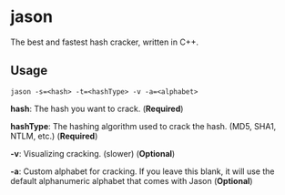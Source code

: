 # jason

The best and fastest hash cracker, written in C++.

## Usage
`jason -s=<hash> -t=<hashType> -v -a=<alphabet>`

**hash**: The hash you want to crack. (**Required**)

**hashType**: The hashing algorithm used to crack the hash. (MD5, SHA1, NTLM, etc.) (**Required**)

**-v**: Visualizing cracking. (slower) (**Optional**)

**-a**: Custom alphabet for cracking. If you leave this blank, it will use the default alphanumeric alphabet that comes with Jason (**Optional**)